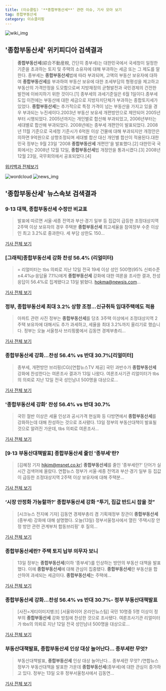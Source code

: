 ```yaml
---
title: (이슈클립) '**종합부동산세**' 관련 이슈, 기사 모아 보기
tag: 종합부동산세
category: 이슈클리핑
---
```

![wiki_img](https://user-images.githubusercontent.com/42597476/44503234-41136a80-a6d0-11e8-9071-6fc6418eafe4.png)
## **'**종합부동산세**'** 위키피디아 검색결과
>**종합부동산세**(綜合不動産稅, 간단히 종부세)는 대한민국에서 국세청이 일정한 기준을 초과하는 토지 및 주택의 소유자에 대해 부과하는 세금 또는 그 제도를 말한다. 종부세는 **종합부동산세**법에 따라 부과되며, 고액의 부동산 보유자에 대하여 **종합부동산세**를 부과하여 부동산 보유에 대한 조세부담의 형평성을 제고하고 부동산의 가격안정을 도모함으로써 지방재정의 균형발전과 국민경제의 건전한 발전에 이바지하기 위한 것이다.[1] 종부세의 과세기준일은 6월 1일이다.종부세 도입 이전에는 부동산에 대한 세금으로 지방자치단체가 부과하는 종합토지세가 있었다. **종합부동산세**는 추가적으로 특정 가격이 넘는 부동산을 가지고 있을 경우 부과되는 누진세이다.2003년 부동산 보유세 개편방안으로 제안되어 2005년부터 시행되었다. 2005년까지는 개인별로 합산해 부과되었고, 2006년부터는 세대별로 합산해 부과되었다. 2008년에는 종부세 개편안이 발표되었다. 2008년 11월 기준으로 국세청 기준시가 6억원 이상 건물에 대해 부과되지만 개정안은 의하면 9억원으로 상향조정되며 세대별 합산 대신 개인별 합산이 적용된다.대한민국 정부는 9월 23일 '2008 **종합부동산세** 개편안'을 발표했다.[2] 대한민국 국회에서는 2008년 12월 12일, **종합부동산세**법 개정안을 통과시켰다.[3] 2008년 12월 23일, 국무회의에서 공포되었다.[4]

<a href="https://ko.wikipedia.org/wiki/종합부동산세" target="_blank">위키백과 전체보기</a>

![wordcloud](https://s3.ap-northeast-2.amazonaws.com/lyrics101-wordcloud/2018-09-13-1536821651.png)
![news_img](https://user-images.githubusercontent.com/42597476/44507050-1206f400-a6e4-11e8-8d98-7ffbfebb353f.png)
## **'**종합부동산세**'** 뉴스속보 검색결과
### 9·13 대책, **종합부동산세** 수정안 비교표

>발표에 따르면 서울·세종 전역과 부산·경기 일부 등 집값이 급등한 조정대상지역 2주택 이상 보유자의 경우 주택분 **종합부동산세** 최고세율을 참여정부 수준 이상인 최고 3.2%로 중과한다. 세 부담 상한도 150...

<a href="http://news.joins.com/article/olink/22560630" target="_blank">기사 전체 보기</a>

### [그래픽]**종합부동산세** 강화 찬성 56.4% (리얼미터)

>= 리얼미터는 tbs 의뢰로 지난 12일 전국 19세 이상 성인 500명(95% 신뢰수준 ±4.4%p·응답율 7.1%)에게 **종합부동산세** 강화에 대한 여론을 조사한 결과, 찬성 응답이 56.4%로 집계됐다고 13일 밝혔다. hokma@newsis.com...

<a href="http://www.newsis.com/view/?id=NISI20180913_0000200999" target="_blank">기사 전체 보기</a>

### 정부, **종합부동산세** 최대 3.2% 상향 조정...신규취득 임대주택에도 적용

>아파트 관련 사진 정부는 **종합부동산세**를 당초 3주택 이상에서 조정대상지역 2주택 보유자에 대해서도 추가 과세하고, 세율을 최대 3.2%까지 올리기로 했습니다. 정부는 오늘 서울청사 브리핑룸에서 김동연 경제부총리...

<a href="http://news.bbsi.co.kr/news/articleView.html?idxno=898631" target="_blank">기사 전체 보기</a>

### **종합부동산세** 강화…찬성 56.4% vs 반대 30.7%[리얼미터]

>종부세, 개편방안 브리핑(CG)[연합뉴스TV 제공] 국민 과반수가 **종합부동산세** 강화에 찬성한다는 여론조사 결과가 13일 나왔다. 여론조사기관 리얼미터가 tbs의 의뢰로 지난 12일 전국 성인남녀 500명을 대상으로...

<a href="http://app.yonhapnews.co.kr/YNA/Basic/SNS/r.aspx?c=AKR20180913025000001&did=1195m" target="_blank">기사 전체 보기</a>

### '**종합부동산세** 강화' 찬성 56.4% vs 반대 30.7%

>국민 절반 이상은 세율 인상과 공시가격 현실화 등 다방면에서 **종합부동산세**를 강화하는데 대해 찬성하는 것으로 조사됐다. 13일 정부의 부동산대책이 발표될 것으로 알려진 가운데, tbs 의뢰로 여론조사...

<a href="http://www.ihalla.com/read.php3?aid=1536801077607698010" target="_blank">기사 전체 보기</a>

### [9·13 부동산대책발표] **종합부동산세** 줄인 '종부세'란?

>[김혜정 기자 hjkim@msnet.co.kr] **종합부동산세**를 줄인 '종부세란?' 단어가 실시간 검색어에 올랐다. 연합뉴스 정부가 서울·세종 전역과 부산·경기 일부 등 집값이 급등한 조정대상지역 2주택 이상 보유자에 대해 주택분...

<a href="http://news.imaeil.com/Economy/2018091315173013657" target="_blank">기사 전체 보기</a>

### ‘시장 안정화 가능할까?’ **종합부동산세** 강화 “투기, 집값 반드시 잡을 것”

>[시크뉴스 전지예 기자] 김동연 경제부총리 겸 기획재정부 장관이 **종합부동산세**(종부세) 강화에 대해 설명했다. 오늘(13일) 정부서울청사에서 열린 ‘주택시장 안정 방안 관련 관계부처 합동브리핑’ 후 질의...

<a href="http://chicnews.mk.co.kr/article.php?aid=1536819658211763018" target="_blank">기사 전체 보기</a>

### **종합부동산세**란? 주택 토지 납부 의무자 보니

>13일 정부는 **종합부동산세**(이하 ‘종부세’)를 인상하는 방안의 부동산 대책을 발표했다. 이에 **종합부동산세**에 대해 관심이 집중됐다. **종합부동산세**란 부동산을 합산하여 과세되는 세금이다. **종합부동산세**는 주택에...

<a href="http://www.kookje.co.kr/news2011/asp/newsbody.asp?code=0200&key=20180913.99099005520" target="_blank">기사 전체 보기</a>

### **종합부동산세** 강화…찬성 56.4% vs 반대 30.7%- 정부 부동산대책발표

>[사진=게티이미지뱅크] [서울와이어 온라인뉴스팀] 국민 10명중 5명 이상이 정부의 **종합부동산세** 강화 방침에 찬성한 것으로 조사됐다. 여론조사기관 리얼미터가 tbs의 의뢰로 지난 12일 전국 성인남녀 500명을 대상으로...

<a href="http://www.seoulwire.com/news/articleView.html?idxno=26363" target="_blank">기사 전체 보기</a>

### 부동산대책발표, **종합부동산세** 인상 대상 늘어난다… 종부세란 무엇?

>부동산대책발표, **종합부동산세** 인상 대상 늘어난다… 종부세란 무엇? /연합뉴스  정부가 부동산대책을 발표한 가운데 **종합부동산세**(종부세)에 대한 관심이 증가하고 있다. 정부는 13일 오후 정부서울청사에서 김동연...

<a href="http://www.kyeongin.com/main/view.php?key=20180913001502278" target="_blank">기사 전체 보기</a>


